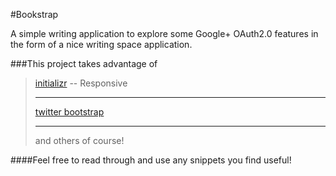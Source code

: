 #Bookstrap

A simple writing application to explore some Google+ OAuth2.0 features in the form of a nice writing space application.

###This project takes advantage of
>[initializr](http://www.initializr.com/) -- Responsive
>___
>[twitter bootstrap](http://twitter.github.com/bootstrap/)
>___
>and others of course!

####Feel free to read through and use any snippets you find useful!